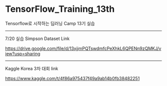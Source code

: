 # TensorFlow_Training_13th
Tensorflow로 시작하는 딥러닝 Camp 13기 실습

-----------------------------------------------------------------------------------
7/20 실습 Simpson Dataset Link

https://drive.google.com/file/d/13xjjmPQTswdmfcPeXhkL6QPENn9zQMKJ/view?usp=sharing

-----------------------------------------------------------------------------------
Kaggle Korea 3차 대회 link

https://www.kaggle.com/t/4f86a975437f49a9ab14b0fb38482251
